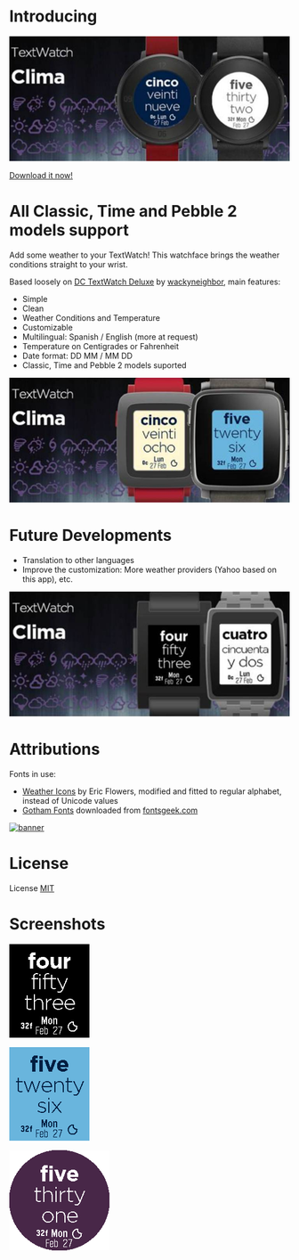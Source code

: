 # Introducing
![banner](store/BannerRound.png)

[Download it now!](https://apps.getpebble.com/en_US/application/58a94da90dfc32d35b0002f8)

# All Classic, Time and Pebble 2 models support
Add some weather to your TextWatch! This watchface brings the weather conditions straight to your wrist. 

Based loosely on [DC TextWatch Deluxe](https://github.com/wackyneighbor/DC_Text_Watch_Deluxe) by [wackyneighbor](https://github.com/wackyneighbor), main features:
* Simple
* Clean
* Weather Conditions and Temperature
* Customizable
 * Multilingual: Spanish / English (more at request)
 * Temperature on Centigrades or Fahrenheit
 * Date format: DD MM / MM DD
 * Classic, Time and Pebble 2 models suported

![banner](store/BannerTime.png)

# Future Developments
  * Translation to other languages
  * Improve the customization: More weather providers (Yahoo based on this app), etc.

![banner](store/BannerClass.png)

 # Attributions
Fonts in use: 
* [Weather Icons](https://erikflowers.github.io/weather-icons) by Eric Flowers, modified and fitted to regular alphabet, instead of Unicode values
* [Gotham Fonts](http://fontsgeek.com/search?q=gotham) downloaded from [fontsgeek.com](http://fontsgeek.com)

[![banner](https://poweredby.yahoo.com/white.png)](https://www.yahoo.com/?ilc=401)

# License
License [MIT](https://github.com/dieghernan/TextWatchES_Weather/blob/master/MIT%20License)

# Screenshots
![](store/ScrShClass.gif)

![](store/ScrShTime.gif)

![](store/ScrShRound.gif) 

